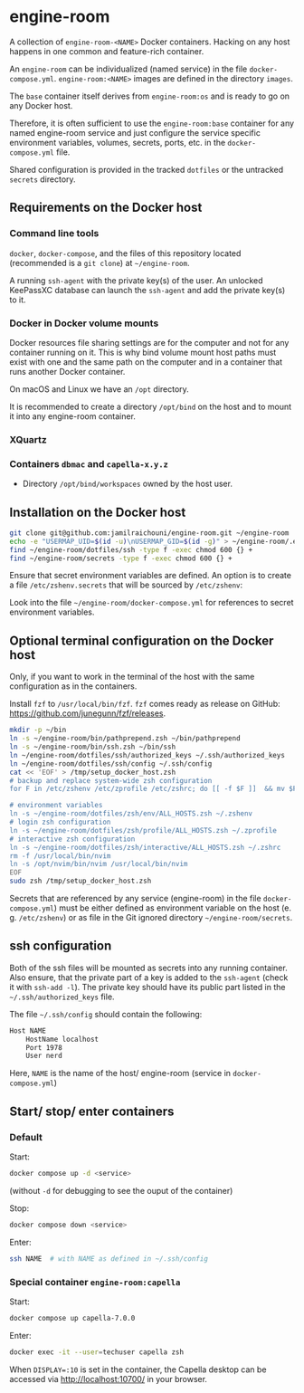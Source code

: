 # engine-room

A collection of `engine-room-<NAME>` Docker containers. Hacking on any host
happens in one common and feature-rich container.

An `engine-room` can be individualized (named service) in the file
`docker-compose.yml`. `engine-room:<NAME>` images are defined in the directory
`images`.

The `base` container itself derives from `engine-room:os` and is ready to go
on any Docker host.

Therefore, it is often sufficient to use the `engine-room:base` container for
any named engine-room service and just configure the service specific
environment variables, volumes, secrets, ports, etc. in the
`docker-compose.yml` file.

Shared configuration is provided in the tracked `dotfiles` or the untracked
`secrets` directory.

## Requirements on the Docker host

### Command line tools

`docker`, `docker-compose`, and the files of this repository located
(recommended is a `git clone`) at `~/engine-room`.

A running `ssh-agent` with the private key(s) of the user. An unlocked
KeePassXC database can launch the `ssh-agent` and add the private key(s) to it.

### Docker in Docker volume mounts

Docker resources file sharing settings are for the computer and not for any
container running on it. This is why bind volume mount host paths must exist
with one and the same path on the computer and in a container that runs another
Docker container.

On macOS and Linux we have an `/opt` directory.

It is recommended to create a directory `/opt/bind` on the host and to mount it
into any engine-room container.

### XQuartz


### Containers `dbmac` and `capella-x.y.z`

- Directory `/opt/bind/workspaces` owned by the host user.

## Installation on the Docker host

```bash
git clone git@github.com:jamilraichouni/engine-room.git ~/engine-room
echo -e "USERMAP_UID=$(id -u)\nUSERMAP_GID=$(id -g)" > ~/engine-room/.env
find ~/engine-room/dotfiles/ssh -type f -exec chmod 600 {} +
find ~/engine-room/secrets -type f -exec chmod 600 {} +
```

Ensure that secret environment variables are defined. An option is to create a
file `/etc/zshenv.secrets` that will be sourced by `/etc/zshenv`:

Look into the file `~/engine-room/docker-compose.yml` for references to
secret environment variables.

## Optional terminal configuration on the Docker host

Only, if you want to work in the terminal of the host with the same
configuration as in the containers.

Install `fzf` to `/usr/local/bin/fzf`. `fzf` comes ready as release on GitHub:
<https://github.com/junegunn/fzf/releases>.

```bash
mkdir -p ~/bin
ln -s ~/engine-room/bin/pathprepend.zsh ~/bin/pathprepend
ln -s ~/engine-room/bin/ssh.zsh ~/bin/ssh
ln ~/engine-room/dotfiles/ssh/authorized_keys ~/.ssh/authorized_keys
ln ~/engine-room/dotfiles/ssh/config ~/.ssh/config
cat << 'EOF' > /tmp/setup_docker_host.zsh
# backup and replace system-wide zsh configuration
for F in /etc/zshenv /etc/zprofile /etc/zshrc; do [[ -f $F ]]  && mv $F{,.bak}; done

# environment variables
ln -s ~/engine-room/dotfiles/zsh/env/ALL_HOSTS.zsh ~/.zshenv
# login zsh configuration
ln -s ~/engine-room/dotfiles/zsh/profile/ALL_HOSTS.zsh ~/.zprofile
# interactive zsh configuration
ln -s ~/engine-room/dotfiles/zsh/interactive/ALL_HOSTS.zsh ~/.zshrc
rm -f /usr/local/bin/nvim
ln -s /opt/nvim/bin/nvim /usr/local/bin/nvim
EOF
sudo zsh /tmp/setup_docker_host.zsh
```

Secrets that are referenced by any service (engine-room) in the file
`docker-compose.yml`) must be either defined as environment variable on the
host (e. g. `/etc/zshenv`) or as file in the Git ignored directory
`~/engine-room/secrets`.

## ssh configuration

Both of the ssh files will be mounted as secrets into any running container.
Also ensure, that the private part of a key is added to the `ssh-agent` (check
it with `ssh-add -l`). The private key should have its public part listed in
the `~/.ssh/authorized_keys` file.

The file `~/.ssh/config` should contain the following:

```bash
Host NAME
    HostName localhost
    Port 1978
    User nerd
```

Here, `NAME` is the name of the host/ engine-room (service in
`docker-compose.yml`)
## Start/ stop/ enter containers

### Default

Start:

```bash
docker compose up -d <service>
```
(without `-d` for debugging to see the ouput of the container)

Stop:

```bash
docker compose down <service>
```

Enter:

```bash
ssh NAME  # with NAME as defined in ~/.ssh/config
```

### Special container `engine-room:capella`

Start:

```bash
docker compose up capella-7.0.0
```

Enter:

```bash
docker exec -it --user=techuser capella zsh
```

When `DISPLAY=:10` is set in the container, the Capella desktop can be accessed
via <http://localhost:10700/> in your browser.
